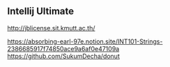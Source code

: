 ## Intellij Ultimate
http://jblicense.sit.kmutt.ac.th/ 

https://absorbing-earl-97e.notion.site/INT101-Strings-2386685917f74850ace9a6af0e47109a 
https://github.com/SukumDecha/donut

